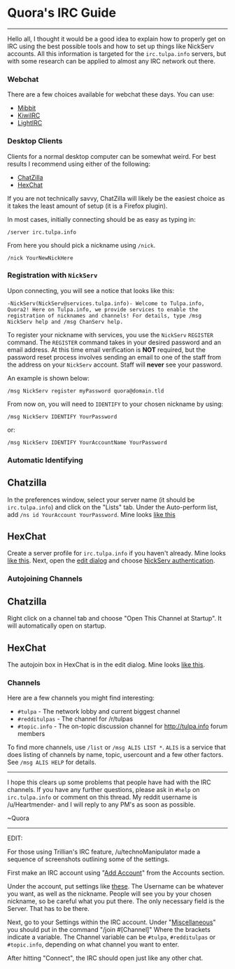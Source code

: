# Quora's IRC Guide

---

Hello all, I thought it would be a good idea to explain how to properly get on 
IRC using the best possible tools and how to set up things like NickServ 
accounts. All this information is targeted for the `irc.tulpa.info` servers, 
but with some research can be applied to almost any IRC network out there.

### Webchat

There are a few choices available for webchat these days. You can use:

 - [Mibbit](http://widget00.mibbit.com/?server=irc.tulpa.info&channel=%23tulpa)
 - [KiwiIRC](https://kiwiirc.com/client/irc.tulpa.info/?nick=tulpamancer|?#tulpa)
 - [LightIRC](http://irc.tulpa.info)

### Desktop Clients

Clients for a normal desktop computer can be somewhat weird. For best results 
I recommend using either of the following:

 - [ChatZilla](http://chatzilla.hacksrus.com/)
 - [HexChat](http://hexchat.github.io)

If you are not technically savvy, ChatZilla will likely be the easiest choice 
as it takes the least amount of setup (it is a Firefox plugin).

In most cases, initially connecting should be as easy as typing in:

`/server irc.tulpa.info`

From here you should pick a nickname using `/nick`.

`/nick YourNewNickHere`

### Registration with `NickServ`

Upon connecting, you will see a notice that looks like this:

`-NickServ(NickServ@services.tulpa.info)- Welcome to Tulpa.info, Quora2! Here on Tulpa.info, we provide services to enable the registration of nicknames and channels! For details, type /msg NickServ help and /msg ChanServ help.`

To register your nickname with services, you use the `NickServ` `REGISTER` 
command. The `REGISTER` command takes in your desired password and an email 
address. At this time email verification is **NOT** required, but the password 
reset process involves sending an email to one of the staff from the address on 
your `NickServ` account. Staff will **never** see your password.

An example is shown below:

`/msg NickServ register myPassword quora@domain.tld`

From now on, you will need to `IDENTIFY` to your chosen nickname by using:

`/msg NickServ IDENTIFY YourPassword`

or:

`/msg NickServ IDENTIFY YourAccountName YourPassword`

### Automatic Identifying

## Chatzilla

In the preferences window, select your server name (it should be 
`irc.tulpa.info`) and click on the "Lists" tab. Under the Auto-perform list, 
add `/ns id YourAccount YourPassword`. Mine looks
[like this](http://i.imgur.com/W5AdcEe.png)

## HexChat

Create a server profile for `irc.tulpa.info` if you haven't already. Mine looks 
[like this](http://i.imgur.com/byJhgON.png). Next, open the
[edit dialog](http://i.imgur.com/Z6pqHvU.png) and choose
[NickServ authentication](http://i.imgur.com/5wujiBv.png).

### Autojoining Channels

## Chatzilla

Right click on a channel tab and choose "Open This Channel at Startup". It will 
automatically open on startup.

## HexChat

The autojoin box in HexChat is in the edit dialog. Mine looks
[like this](http://i.imgur.com/PpZTFdL.png).

### Channels

Here are a few channels you might find interesting:

 - `#tulpa` - The network lobby and current biggest channel
 - `#redditulpas` - The channel for /r/tulpas
 - `#topic.info` - The on-topic discussion channel for http://tulpa.info forum members

To find more channels, use `/list` or `/msg ALIS LIST *`. `ALIS` is a service that does listing of channels by name, topic, usercount and a few other factors. See `/msg ALIS HELP` for details.

---

I hope this clears up some problems that people have had with the IRC channels. 
If you have any further questions, please ask in `#help` on `irc.tulpa.info` or comment on this thread. My reddit username is /u/Heartmender- and I will reply to any PM's as soon as possible.

~Quora

---

EDIT:

For those using Trillian's IRC feature, /u/technoManipulator made a sequence of screenshots outlining some of the settings.

First make an IRC account using "[Add Account](http://imgur.com/nZLQ1Gh,qxHpkxy,Yp2Pfr6#2)" from the Accounts section.

Under the account, put settings like [these](http://imgur.com/nZLQ1Gh,qxHpkxy,Yp2Pfr6#2). The Username can be whatever you want, as well as the nickname. People will see you by your chosen nickname, so be careful what you put there. The only necessary field is the Server. That has to be there.

Next, go to your Settings within the IRC account. Under "[Miscellaneous](http://imgur.com/nZLQ1Gh,qxHpkxy,Yp2Pfr6#0)" you should put in the command "/join #[Channel]" Where the brackets indicate a variable. The Channel variable can be `#tulpa`, `#redditulpas` or `#topic.info`, depending on what channel you want to enter.

After hitting "Connect", the IRC should open just like any other chat.
